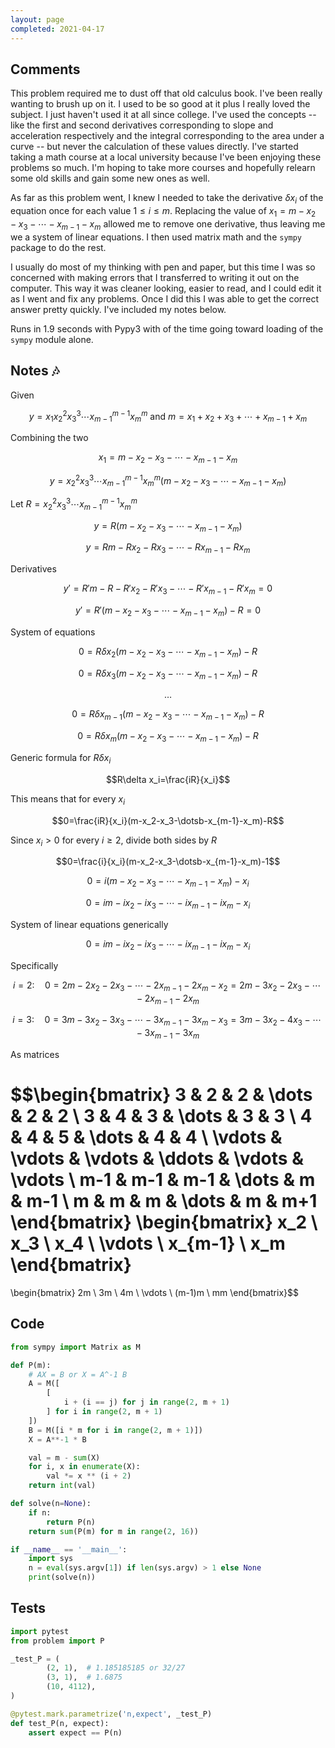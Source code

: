 ```yaml
---
layout: page
completed: 2021-04-17
---
```


## Comments

This problem required me to dust off that old calculus book. I've been really
wanting to brush up on it. I used to be so good at it plus I really loved the
subject. I just haven't used it at all since college. I've used the concepts --
like the first and second derivatives corresponding to slope and acceleration
respectively and the integral corresponding to the area under a curve -- but
never the calculation of these values directly. I've started taking a math
course at a local university because I've been enjoying these problems so much.
I'm hoping to take more courses and hopefully relearn some old skills and gain
some new ones as well.

As far as this problem went, I knew I needed to take the derivative $\delta
x_i$ of the equation once for each value $1\leq i \leq m$. Replacing the value
of $x_1=m-x_2-x_3-\dotsb -x_{m-1}-x_m$ allowed me to remove one derivative, thus
leaving me we a system of linear equations. I then used matrix math and the
`sympy` package to do the rest.

I usually do most of my thinking with pen and paper, but this time I was so
concerned with making errors that I transferred to writing it out on the
computer. This way it was cleaner looking, easier to read, and I could edit it
as I went and fix any problems. Once I did this I was able to get the correct
answer pretty quickly. I've included my notes below.

Runs in 1.9 seconds with Pypy3 with of the time going toward loading of the
`sympy` module alone.

## Notes :notes:

Given

$$y=x_1 x_2^2 x_3^3 \dotsm x_{m-1}^{m-1}x_m^m \text{ and } m=x_1+x_2+x_3+\dotsb+x_{m-1}+x_m$$

Combining the two

$$x_1=m-x_2-x_3-\dotsb-x_{m-1}-x_m$$

$$y=x_2^2 x_3^3 \dotsm x_{m-1}^{m-1}x_m^m(m-x_2-x_3-\dotsb-x_{m-1}-x_m)$$

Let $R=x_2^2 x_3^3 \dotsm x_{m-1}^{m-1}x_m^m$

$$y= R(m-x_2-x_3-\dotsb-x_{m-1}-x_m)$$

$$y=Rm-Rx_2-Rx_3-\dotsb-Rx_{m-1}-Rx_m$$

Derivatives

$$y'=R'm-R-R'x_2-R'x_3-\dotsb-R'x_{m-1}-R'x_m=0$$

$$y'=R'(m-x_2-x_3-\dotsb-x_{m-1}-x_m)-R=0$$

System of equations

$$0=R\delta x_2(m-x_2-x_3-\dotsb-x_{m-1}-x_m)-R$$

$$0=R\delta x_3(m-x_2-x_3-\dotsb-x_{m-1}-x_m)-R$$

$$\dots$$

$$0=R\delta x_{m-1}(m-x_2-x_3-\dotsb-x_{m-1}-x_m)-R$$

$$0=R\delta x_m(m-x_2-x_3-\dotsb-x_{m-1}-x_m)-R$$

Generic formula for $R\delta x_i$

$$R\delta x_i=\frac{iR}{x_i}$$

This means that for every $x_i$

$$0=\frac{iR}{x_i}(m-x_2-x_3-\dotsb-x_{m-1}-x_m)-R$$

Since $x_i>0$ for every $i\geq2$, divide both sides by $R$

$$0=\frac{i}{x_i}(m-x_2-x_3-\dotsb-x_{m-1}-x_m)-1$$

$$0=i(m-x_2-x_3-\dotsb-x_{m-1}-x_m)-x_i$$

$$0=im-ix_2-ix_3-\dotsb-ix_{m-1}-ix_m-x_i$$

System of linear equations generically

$$0=im-ix_2-ix_3-\dotsb-ix_{m-1}-ix_m-x_i$$

Specifically

$$i=2:\quad0=2m-2x_2-2x_3-\dotsb-2x_{m-1}-2x_m-x_2=2m-3x_2-2x_3-\dotsb-2x_{m-1}-2x_m$$

$$i=3:\quad0=3m-3x_2-3x_3-\dotsb-3x_{m-1}-3x_m-x_3=3m-3x_2-4x_3-\dotsb-3x_{m-1}-3x_m$$

As matrices

$$\begin{bmatrix}
3 & 2 & 2 & \dots & 2 & 2 \\
3 & 4 & 3 & \dots & 3 & 3 \\
4 & 4 & 5 & \dots & 4 & 4 \\
\vdots & \vdots & \vdots & \ddots & \vdots & \vdots \\
m-1 & m-1 & m-1 & \dots & m & m-1 \\
m & m & m & \dots & m & m+1
\end{bmatrix}
\begin{bmatrix}
x_2 \\ x_3 \\ x_4 \\ \vdots \\ x_{m-1} \\ x_m
\end{bmatrix}
=
\begin{bmatrix}
2m \\ 3m \\ 4m \\ \vdots \\ (m-1)m \\ mm
\end{bmatrix}$$

## Code

```python
from sympy import Matrix as M

def P(m):
    # AX = B or X = A^-1 B
    A = M([
        [
            i + (i == j) for j in range(2, m + 1)
        ] for i in range(2, m + 1)
    ])
    B = M([i * m for i in range(2, m + 1)])
    X = A**-1 * B

    val = m - sum(X)
    for i, x in enumerate(X):
        val *= x ** (i + 2)
    return int(val)

def solve(n=None):
    if n:
        return P(n)
    return sum(P(m) for m in range(2, 16))

if __name__ == '__main__':
    import sys
    n = eval(sys.argv[1]) if len(sys.argv) > 1 else None
    print(solve(n))
```

## Tests

```python
import pytest
from problem import P

_test_P = (
        (2, 1),  # 1.185185185 or 32/27
        (3, 1),  # 1.6875
        (10, 4112),
)

@pytest.mark.parametrize('n,expect', _test_P)
def test_P(n, expect):
    assert expect == P(n)
```
